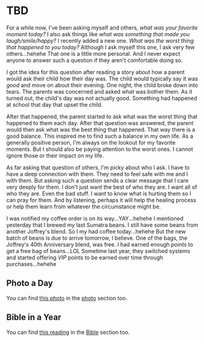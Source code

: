 # TBD

For a while now, I've been asking myself and others, *what was your favorite moment today?* I also ask things like *what was something that made you laugh/smile/happy?* I recently added a new one. *What was the worst thing that happened to you today?* Although I ask myself this one, I ask very few others...hehehe That one is a little more personal. And I never expect anyone to answer such a question if they aren't comfortable doing so.

I got the idea for this question after reading a story about how a parent would ask their child how their day was. The child would typically say it was *good* and move on about their evening. One night, the child broke down into tears. The parents was concerned and asked what was bother them. As it turned out, the child's day was not actually good. Something had happened at school that day that upset the child.

After that happened, the parent started to ask what was the worst thing that happened to them each day. After that question was answered, the parent would then ask what was the best thing that happened. That way there is a good balance. This inspired me to find such a balance in my own life. As a generally positive person, I'm always on the lookout for my favorite moments. But I should also be paying attention to the worst ones. I cannot ignore those or their impact on my life.

As far asking that question of others, I'm picky about who I ask. I have to have a deep connection with them. They need to feel safe with me and I with them. But asking such a question sends a clear message that I care very deeply for them. I don't just want the best of who they are. I want all of who they are. Even the bad stuff. I want to know what is hurting them so I can pray for them. And by listening, perhaps it will help the healing process or help them learn from whatever the circumstance might be.

I was notified my coffee order is on its way...YAY...hehehe I mentioned yesterday that I brewed my last Sumatra beans. I still have some beans from another Joffrey's blend. So I my had coffee today...hehehe But the new batch of beans is due to arrive tomorrow, I believe. One of the bags, the Joffrey's 40th Anniversary blend, was free. I had earned enough *points* to get a free bag of beans...LOL Sometime last year, they switched systems and started offering *VIP* points to be earned over time through purchases...hehehe



## Photo a Day

<!--@include: @/photos/photo-a-day/2025/02/19.md{3,}-->

You can find [this photo](/photos/photo-a-day/2025/02/19) in the [photo](/photos/) section too.

## Bible in a Year

<!--@include: @/bible/plans/bible-in-a-year/02/19.md{3,}-->

You can find [this reading](/bible/plans/bible-in-a-year/02/19) in the [Bible](/bible/) section too.